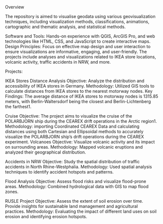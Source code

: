 Overview

The repository is aimed to visualise geodata using various geovisualization techniques, including visualization methods, classifications, animations, cartographic and thematic analysis, and statistical methods.

Software and Tools: Hands-on experience with QGIS, ArcGIS Pro, and web technologies like HTML, CSS, and JavaScript to create interactive maps. Design Principles: Focus on effective map design and user interaction to ensure visualizations are informative, engaging, and user-friendly. The projects include analyses and visualizations related to IKEA store locations, volcanic activity, traffic accidents in NRW, and more.

Projects:

IKEA Stores Distance Analysis Objective: Analyze the distribution and accessibility of IKEA stores in Germany. Methodology: Utilized GIS tools to calculate distances from IKEA stores to the nearest motorway nodes. Key Findings: The average distance of IKEA stores to motorway nodes is 1315.85 meters, with Berlin-Waltersdorf being the closest and Berlin-Lichtenberg the farthest1.

Cruise Objective: The project aims to visualize the cruise of the POLARBJORN ship during the CEAREX drift operations in the Arctic region1. Methodology: importing Coordinated CEAREX Data and calculating distances using both Cartesian and Ellipsoidal methods to accurately visualize the POLARBJORN ship’s drift operations during the CEAREX experiment. Volcanoes Objective: Visualize volcanic activity and its impact on surrounding areas. Methodology: Mapped volcanic eruptions and analyzed their geographical distribution.

Accidents in NRW Objective: Study the spatial distribution of traffic accidents in North Rhine-Westphalia. Methodology: Used spatial analysis techniques to identify accident hotspots and patterns.

Flood Analysis Objective: Assess flood risks and visualize flood-prone areas. Methodology: Combined hydrological data with GIS to map flood zones.

RUSLE Project Objective: Assess the extent of soil erosion over time. Provide insights for sustainable land management and agricultural practices. Methodology: Evaluating the impact of different land uses on soil erosion and identifying erosion hotspots.
